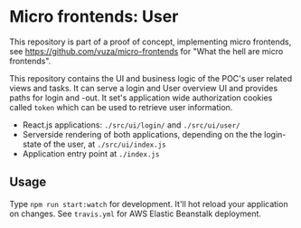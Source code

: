 # Micro frontends: User

This repository is part of a proof of concept, implementing micro frontends, see https://github.com/vuza/micro-frontends for "What the hell are micro frontends".

This repository contains the UI and business logic of the POC's user related views and tasks. It can serve a login and User overview UI and provides paths for login and -out. It set's application wide authorization cookies called `token` which can be used to retrieve user information.

- React.js applications: `./src/ui/login/` and `./src/ui/user/`
- Serverside rendering of both applications, depending on the the login-state of the user, at `./src/ui/index.js`
- Application entry point at `./index.js`

## Usage

Type `npm run start:watch` for development. It'll hot reload your application on changes. See `travis.yml` for AWS Elastic Beanstalk deployment.
